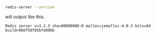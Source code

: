 ```bash
redis-server --version
```
will output like this.
```
Redis server v=3.2.3 sha=00000000:0 malloc=jemalloc-4.0.3 bits=64 build=9b6f58f85bfe09bb
```

